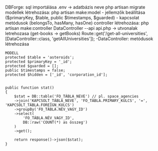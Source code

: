 DBForge: sql importálása
.env -> adatbázis neve
php artisan migrate 
modellek létrehozása: php artisan make:model
    - jellemzők beállítása ($primaryKey, $table, public $timestamps, $guarded)
    - kapcsolat metódusok (belongsTo, hasMany, hasOne)
controller létrehozása: php artisan make:controller DataController --api
api.php -> utvonalak letrehozasa (get-books -> getBooks)
    Route::get('/get-all-universities', [DataController::class, 'getAllUniversities']);
-DataController: 
    metódusok létrehozása


    MODELL
    protected $table = 'asteroids';
    protected $primaryKey = '_id';
    protected $guarded = [];
    public $timestamps = false;
    protected $hidden = ['_id', 'corporation_id'];


    public function stat()
    {
        $stat = DB::table('FO_TÁBLA_NEVE') // pl. space_agencies
        ->join('KAPCSOLT_TÁBLA_NEVE', 'FO_TÁBLA.PRIMARY_KULCS', '=', 'KAPCSOLT_TÁBLA.FOREIGN_KULCS')
        ->groupBy('FO_TÁBLA.NÉV_VAGY_ID')
        ->select(
            'FO_TÁBLA.NÉV_VAGY_ID',
            DB::raw('COUNT(*) as összeg')
        )
        ->get();

        return response()->json($stat);
    }